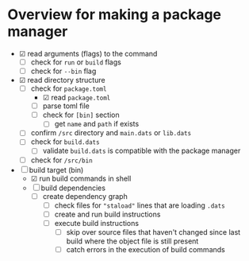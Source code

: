 # Overview for making a package manager

- ☑ read arguments (flags) to the command
    - ☐ check for `run` or `build` flags
    - ☐ check for `--bin` flag
- ☑ read directory structure
    - ☐ check for `package.toml` 
        - ☑ read `package.toml` 
        - ☐ parse toml file
        - ☐ check for `[bin]` section
            - ☐ get `name` and `path` if exists
    - ☐ confirm `/src` directory and `main.dats` or `lib.dats`
    - ☐ check for `build.dats`
        - ☐ validate `build.dats` is compatible with the package manager
    - ☐ check for `/src/bin`
- ☐ build target (bin)
    - ☑  run build commands in shell
    - ☐ build dependencies
        - ☐ create dependency graph
            - ☐ check files for `"staload"` lines that are loading `.dats`
            - ☐ create and run build instructions
            - ☐ execute build instructions
                - ☐ skip over source files that haven't changed since last build
                    where the object file is still present
                - ☐ catch errors in the execution of build commands
